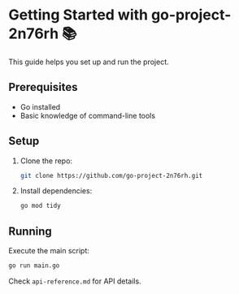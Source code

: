 # Getting Started with go-project-2n76rh 📚

This guide helps you set up and run the project.

## Prerequisites
- Go installed
- Basic knowledge of command-line tools

## Setup
1. Clone the repo:
   ```bash
   git clone https://github.com/go-project-2n76rh.git
   ```
2. Install dependencies:
   ```bash
   go mod tidy
   ```

## Running
Execute the main script:
```bash
go run main.go
```

Check `api-reference.md` for API details.

